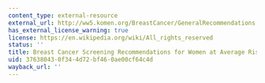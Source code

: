 ```yaml
---
content_type: external-resource
external_url: http://ww5.komen.org/BreastCancer/GeneralRecommendations.html
has_external_license_warning: true
license: https://en.wikipedia.org/wiki/All_rights_reserved
status: ''
title: Breast Cancer Screening Recommendations for Women at Average Risk
uid: 37638043-0f34-4d72-bf46-0ae00cf64c4d
wayback_url: ''
---
```

